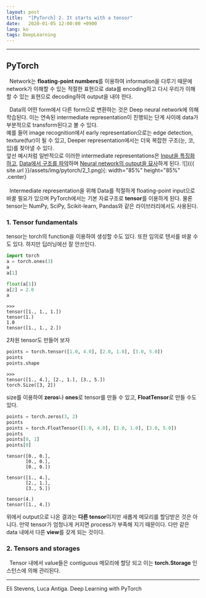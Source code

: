 ```yaml
---
layout: post
title:  "[PyTorch] 2. It starts with a tensor"
date:   2020-01-05 12:00:00 +0900
lang: ko
tags: DeepLearning
---
```

<hr>

## PyTorch ##

&nbsp;&nbsp;Network는 **floating-point numbers**를 이용하여 information을 다루기 때문에 network가 이해할 수 있는 적절한 표현으로 data를 encoding하고 다시 우리가 이해할 수 있는 표현으로 decoding하여 output을 내야 한다.<br>

&nbsp;&nbsp;Data의 어떤 form에서 다른 form으로 변환하는 것은 Deep neural network에 의해 학습된다. 이는 연속된 intermediate representation이 진행되는 단계 사이에 data가 부분적으로 transform된다고 볼 수 있다. <br>예를 들어 image recognition에서 early representation으로는 edge detection, texture(fur)이 될 수 있고, Deeper representation에서는 더욱 복잡한 구조(눈, 코, 입)를 찾아낼 수 있다.<br>
앞선 예시처럼 일반적으로 이러한 intermediate representations은 <u>Input을 특징화하고</u>, <u>Data에서 구조를 파악</u>하며 <u>Neural network의 output을 묘사</u>하게 된다.
![]({{ site.url }}/assets/img/pytorch/2_1.png){: width="85%" height="85%" .center}
<br><br>
&nbsp;&nbsp;Intermediate representation을 위해 Data를 적절하게 floating-point input으로 바꿀 필요가 있으며 PyTorch에서는 기본 자료구조로 **tensor**를 이용하게 된다. 물론 tensor는 NumPy, SciPy, Scikit-learn, Pandas와 같은 라이브러리에서도 사용된다.


### 1. Tensor fundamentals ###
tensor는 torch의 function을 이용하여 생성할 수도 있다. 또한 임의로 텐서를 바꿀 수도 있다. 하지만 딥러닝에선 잘 안쓰인다.
~~~ python 
import torch
a = torch.ones(3)
a
a[1]

float(a[1])
a[2] = 2.0
a
~~~
~~~
>>>
tensor([1., 1., 1.])
tensor(1.)
1.0
tensor([1., 1., 2.])
~~~

2차원 tensor도 만들어 보자
~~~ python
points = torch.tensor([1.0, 4.0], [2.0, 1.0], [3.0, 5.0])
points
points.shape
~~~
~~~
>>> 
tensor([1., 4.], [2., 1.], [3., 5.])
torch.Size([3, 2])
~~~

size를 이용하여 **zeros**나 **ones**로 tensor를 만들 수 있고, **FloatTensor**로 만들 수도 있다.
~~~ python
points = torch.zeros(3, 2)
points
points = torch.FloatTensor([1.0, 4.0], [2.0, 1.0], [3.0, 5.0])
points
points[0, 1]
points[0]
~~~
~~~
tensor([0., 0.],
       [0., 0.],
       [0., 0.])

tensor([1., 4.],
       [2., 1.],
       [3., 5.])

tensor(4.)
tensor([1., 4.])
~~~

위에서 output으로 나온 결과는 **다른 tensor**이지만 새롭게 메모리를 할당받은 것은 아니다. 만약 tensor가 엄청나게 커지면 process가 부족해 지기 때문이다. 다만 같은 data 내에서 다른 **view**를 갖게 되는 것이다.

### 2. Tensors and storages ###
&nbsp;&nbsp;Tensor 내에서 value들은 contiguous 메모리에 할당 되고 이는 **torch.Storage** 인스턴스에 의해 관리된다.

<hr>
Eli Stevens, Luca Antiga. Deep Learning with PyTorch



